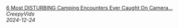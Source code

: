 <!--2024-12-24 20:00:06-->
<div class="yb">
  <a class="nodecor" href="/index.html?tajny/6_most_disturbing_camping_encounters_ever_caught_on_camera_giveaway">
    <img class="preview" data-videoid="NCK4AHHCPLY" src="https://i3.ytimg.com/vi/NCK4AHHCPLY/hqdefault.jpg" align="middle" alt="">
  </a>
  <div class="inlbl text">
    <a class="nodecor" href="/index.html?tajny/6_most_disturbing_camping_encounters_ever_caught_on_camera_giveaway">6 Most DISTURBING Camping Encounters Ever Caught On Camera...</a><br>
    <i class="smaller2">CreepyVids</i><br>
    <i class="smaller3">2024-12-24</i>
  </div>
</div>
